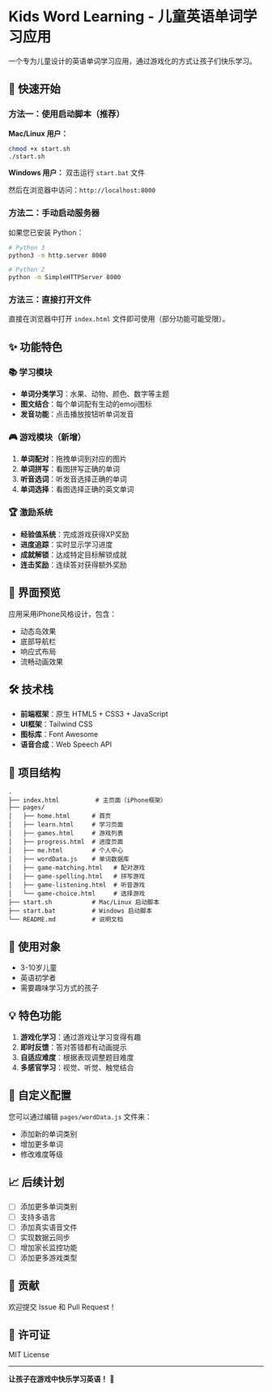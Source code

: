 # Kids Word Learning - 儿童英语单词学习应用

一个专为儿童设计的英语单词学习应用，通过游戏化的方式让孩子们快乐学习。

## 🚀 快速开始

### 方法一：使用启动脚本（推荐）

**Mac/Linux 用户：**
```bash
chmod +x start.sh
./start.sh
```

**Windows 用户：**
双击运行 `start.bat` 文件

然后在浏览器中访问：`http://localhost:8000`

### 方法二：手动启动服务器

如果您已安装 Python：
```bash
# Python 3
python3 -m http.server 8000

# Python 2
python -m SimpleHTTPServer 8000
```

### 方法三：直接打开文件

直接在浏览器中打开 `index.html` 文件即可使用（部分功能可能受限）。

## ✨ 功能特色

### 📚 学习模块
- **单词分类学习**：水果、动物、颜色、数字等主题
- **图文结合**：每个单词配有生动的emoji图标
- **发音功能**：点击播放按钮听单词发音

### 🎮 游戏模块（新增）
1. **单词配对**：拖拽单词到对应的图片
2. **单词拼写**：看图拼写正确的单词
3. **听音选词**：听发音选择正确的单词
4. **单词选择**：看图选择正确的英文单词

### 🏆 激励系统
- **经验值系统**：完成游戏获得XP奖励
- **进度追踪**：实时显示学习进度
- **成就解锁**：达成特定目标解锁成就
- **连击奖励**：连续答对获得额外奖励

## 📱 界面预览

应用采用iPhone风格设计，包含：
- 动态岛效果
- 底部导航栏
- 响应式布局
- 流畅动画效果

## 🛠 技术栈

- **前端框架**：原生 HTML5 + CSS3 + JavaScript
- **UI框架**：Tailwind CSS
- **图标库**：Font Awesome
- **语音合成**：Web Speech API

## 📂 项目结构

```
.
├── index.html          # 主页面（iPhone框架）
├── pages/             
│   ├── home.html      # 首页
│   ├── learn.html     # 学习页面
│   ├── games.html     # 游戏列表
│   ├── progress.html  # 进度页面
│   ├── me.html        # 个人中心
│   ├── wordData.js    # 单词数据库
│   ├── game-matching.html   # 配对游戏
│   ├── game-spelling.html   # 拼写游戏
│   ├── game-listening.html  # 听音游戏
│   └── game-choice.html     # 选择游戏
├── start.sh           # Mac/Linux 启动脚本
├── start.bat          # Windows 启动脚本
└── README.md          # 说明文档
```

## 🎯 使用对象

- 3-10岁儿童
- 英语初学者
- 需要趣味学习方式的孩子

## 💡 特色功能

1. **游戏化学习**：通过游戏让学习变得有趣
2. **即时反馈**：答对答错都有动画提示
3. **自适应难度**：根据表现调整题目难度
4. **多感官学习**：视觉、听觉、触觉结合

## 🔧 自定义配置

您可以通过编辑 `pages/wordData.js` 文件来：
- 添加新的单词类别
- 增加更多单词
- 修改难度等级

## 📈 后续计划

- [ ] 添加更多单词类别
- [ ] 支持多语言
- [ ] 添加真实语音文件
- [ ] 实现数据云同步
- [ ] 增加家长监控功能
- [ ] 添加更多游戏类型

## 🤝 贡献

欢迎提交 Issue 和 Pull Request！

## 📄 许可证

MIT License

---

**让孩子在游戏中快乐学习英语！** 🎉 